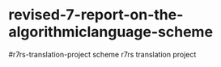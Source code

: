 revised-7-report-on-the-algorithmiclanguage-scheme
==================================================
#r7rs-translation-project
scheme r7rs translation project
